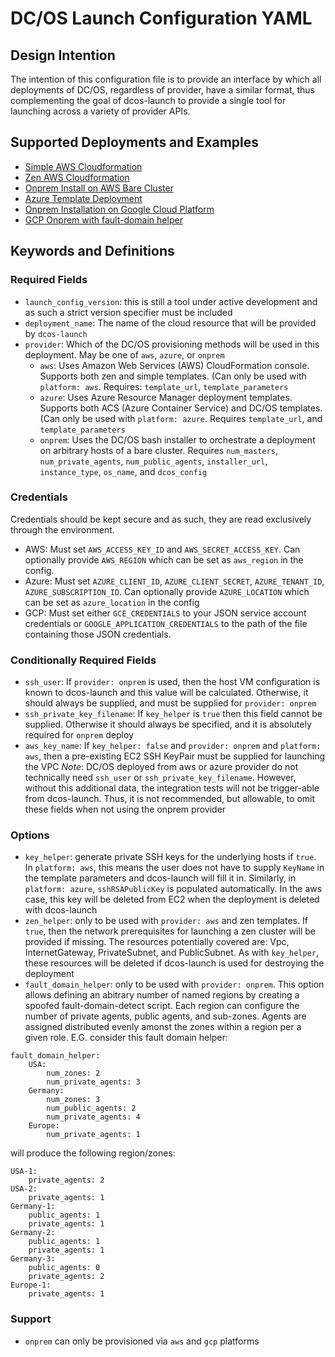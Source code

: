 # DC/OS Launch Configuration YAML
## Design Intention
The intention of this configuration file is to provide an interface by which
all deployments of DC/OS, regardless of provider, have a similar format, thus
complementing the goal of dcos-launch to provide a single tool for launching
across a variety of provider APIs.

## Supported Deployments and Examples
- [Simple AWS Cloudformation](aws-cf.yaml)
- [Zen AWS Cloudformation](aws-zen-cf.yaml)
- [Onprem Install on AWS Bare Cluster](aws-onprem.yaml)
- [Azure Template Deployment](azure.yaml)
- [Onprem Installation on Google Cloud Platform](gcp-onprem-with-helper.yaml)
- [GCP Onprem with fault-domain helper](gcp-onprem-with-fd-helper.yaml)

## Keywords and Definitions
### Required Fields
* `launch_config_version`: this is still a tool under active development and as such a strict version specifier must be included
* `deployment_name`: The name of the cloud resource that will be provided by `dcos-launch`
* `provider`: Which of the DC/OS provisioning methods will be used in this deployment. May be one of `aws`, `azure`, or `onprem`
  * `aws`: Uses Amazon Web Services (AWS) CloudFormation console. Supports both zen and simple templates. (Can only be used with `platform: aws`. Requires: `template_url`, `template_parameters`
  * `azure`: Uses Azure Resource Manager deployment templates. Supports both ACS (Azure Container Service) and DC/OS templates. (Can only be used with `platform: azure`. Requires `template_url`, and `template_parameters`
  * `onprem`: Uses the DC/OS bash installer to orchestrate a deployment on arbitrary hosts of a bare cluster. Requires `num_masters`, `num_private_agents`, `num_public_agents`, `installer_url`, `instance_type`, `os_name`, and `dcos_config`

### Credentials
Credentials should be kept secure and as such, they are read exclusively through the environment.
* AWS: Must set `AWS_ACCESS_KEY_ID` and `AWS_SECRET_ACCESS_KEY`. Can optionally provide `AWS_REGION` which can be set as `aws_region` in the config.
* Azure: Must set `AZURE_CLIENT_ID`, `AZURE_CLIENT_SECRET`, `AZURE_TENANT_ID`, `AZURE_SUBSCRIPTION_ID`. Can optionally provide `AZURE_LOCATION` which can be set as `azure_location` in the config
* GCP: Must set either `GCE_CREDENTIALS` to your JSON service account credentials or `GOOGLE_APPLICATION_CREDENTIALS` to the path of the file containing those JSON credentials.

### Conditionally Required Fields
* `ssh_user`: If `provider: onprem` is used, then the host VM configuration is known to dcos-launch and this value will be calculated. Otherwise, it should always be supplied, and must be supplied for `provider: onprem`
* `ssh_private_key_filename`: If `key_helper` is `true` then this field cannot be supplied. Otherwise it should always be specified, and it is absolutely required for `onprem` deploy
* `aws_key_name`: If `key_helper: false` and `provider: onprem` and `platform: aws`, then a pre-existing EC2 SSH KeyPair must be supplied for launching the VPC
_Note_: DC/OS deployed from aws or azure provider do not technically need `ssh_user` or `ssh_private_key_filename`. However, without this additional data, the integration tests will not be trigger-able from dcos-launch. Thus, it is not recommended, but allowable, to omit these fields when not using the onprem provider

### Options
* `key_helper`: generate private SSH keys for the underlying hosts if `true`. In `platform: aws`, this means the user does not have to supply `KeyName` in the template parameters and dcos-launch will fill it in. Similarly, in `platform: azure`, `sshRSAPublicKey` is populated automatically. In the aws case, this key will be deleted from EC2 when the deployment is deleted with dcos-launch
* `zen_helper`: only to be used with `provider: aws` and zen templates. If `true`, then the network prerequisites for launching a zen cluster will be provided if missing. The resources potentially covered are: Vpc, InternetGateway, PrivateSubnet, and PublicSubnet. As with `key_helper`, these resources will be deleted if dcos-launch is used for destroying the deployment
* `fault_domain_helper`: only to be used with `provider: onprem`. This option allows defining an abitrary number of named regions by creating a spoofed fault-domain-detect script. Each region can configure the number of private agents, public agents, and sub-zones. Agents are assigned distributed evenly amonst the zones within a region per a given role. E.G. consider this fault domain helper:
```
fault_domain_helper:
    USA:
        num_zones: 2
        num_private_agents: 3
    Germany:
        num_zones: 3
        num_public_agents: 2
        num_private_agents: 4
    Europe:
        num_private_agents: 1
```
will produce the following region/zones:
```
USA-1:
    private_agents: 2
USA-2:
    private_agents: 1
Germany-1:
    public_agents: 1
    private_agents: 1
Germany-2:
    public_agents: 1
    private_agents: 1
Germany-3:
    public_agents: 0
    private_agents: 2
Europe-1:
    private_agents: 1
```

### Support
* `onprem` can only be provisioned via `aws` and `gcp` platforms
